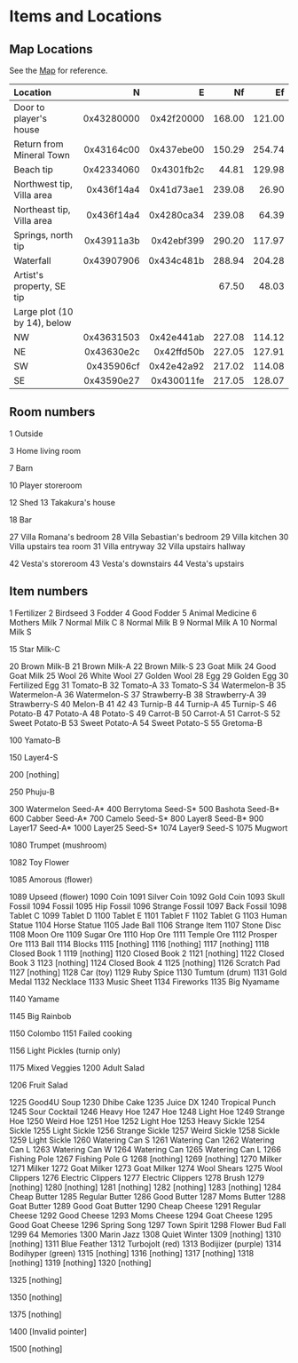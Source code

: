 # Items and Locations

## Map Locations

See the [Map](/assets/images/map.jpg) for reference.

Location                   | N          | E          | Nf     | Ef
:--- | ---: | ---: | ---: | ---:
Door to player's house     | 0x43280000 | 0x42f20000 | 168.00 | 121.00
Return from Mineral Town   | 0x43164c00 | 0x437ebe00 | 150.29 | 254.74
Beach tip                  | 0x42334060 | 0x4301fb2c |  44.81 | 129.98
Northwest tip, Villa area  | 0x436f14a4 | 0x41d73ae1 | 239.08 |  26.90
Northeast tip, Villa area  | 0x436f14a4 | 0x4280ca34 | 239.08 |  64.39
Springs, north tip         | 0x43911a3b | 0x42ebf399 | 290.20 | 117.97
Waterfall                  | 0x43907906 | 0x434c481b | 288.94 | 204.28
Artist's property, SE tip  |            |            |  67.50 |  48.03
Large plot (10 by 14), below | | | | 
NW                     | 0x43631503 | 0x42e441ab | 227.08 | 114.12
NE                     | 0x43630e2c | 0x42ffd50b | 227.05 | 127.91
SW                     | 0x435906cf | 0x42e42a92 | 217.02 | 114.08
SE                     | 0x43590e27 | 0x430011fe | 217.05 | 128.07

## Room numbers

1 Outside

3 Home living room

7 Barn

10 Player storeroom

12 Shed
13 Takakura's house

18 Bar

27 Villa Romana's bedroom
28 Villa Sebastian's bedroom
29 Villa kitchen
30 Villa upstairs tea room
31 Villa entryway
32 Villa upstairs hallway

42 Vesta's storeroom
43 Vesta's downstairs
44 Vesta's upstairs

## Item numbers

1 Fertilizer
2 Birdseed
3 Fodder
4 Good Fodder
5 Animal Medicine
6 Mothers Milk
7 Normal Milk C
8 Normal Milk B
9 Normal Milk A
10 Normal Milk S

15 Star Milk-C

20 Brown Milk-B
21 Brown Milk-A
22 Brown Milk-S
23 Goat Milk
24 Good Goat Milk
25 Wool
26 White Wool
27 Golden Wool
28 Egg
29 Golden Egg
30 Fertilized Egg
31 Tomato-B
32 Tomato-A
33 Tomato-S
34 Watermelon-B
35 Watermelon-A
36 Watermelon-S
37 Strawberry-B
38 Strawberry-A
39 Strawberry-S
40 Melon-B
41
42
43 Turnip-B
44 Turnip-A
45 Turnip-S
46 Potato-B
47 Potato-A
48 Potato-S
49 Carrot-B
50 Carrot-A
51 Carrot-S
52 Sweet Potato-B
53 Sweet Potato-A
54 Sweet Potato-S
55 Gretoma-B

100 Yamato-B

150 Layer4-S

200 [nothing]

250 Phuju-B

300 Watermelon Seed-A*
400 Berrytoma Seed-S*
500 Bashota Seed-B*
600 Cabber Seed-A*
700 Camelo Seed-S*
800 Layer8 Seed-B*
900 Layer17 Seed-A*
1000 Layer25 Seed-S*
1074 Layer9 Seed-S
1075 Mugwort

1080 Trumpet (mushroom)

1082 Toy Flower

1085 Amorous (flower)

1089 Upseed (flower)
1090 Coin
1091 Silver Coin
1092 Gold Coin
1093 Skull Fossil
1094 Fossil
1095 Hip Fossil
1096 Strange Fossil
1097 Back Fossil
1098 Tablet C
1099 Tablet D
1100 Tablet E
1101 Tablet F
1102 Tablet G
1103 Human Statue
1104 Horse Statue
1105 Jade Ball
1106 Strange Item
1107 Stone Disc
1108 Moon Ore
1109 Sugar Ore
1110 Hop Ore
1111 Temple Ore
1112 Prosper Ore
1113 Ball
1114 Blocks
1115 [nothing]
1116 [nothing]
1117 [nothing]
1118 Closed Book 1
1119 [nothing]
1120 Closed Book 2
1121 [nothing]
1122 Closed Book 3
1123 [nothing]
1124 Closed Book 4
1125 [nothing]
1126 Scratch Pad
1127 [nothing]
1128 Car (toy)
1129 Ruby Spice
1130 Tumtum (drum)
1131 Gold Medal
1132 Necklace
1133 Music Sheet
1134 Fireworks
1135 Big Nyamame

1140 Yamame

1145 Big Rainbob

1150 Colombo
1151 Failed cooking

1156 Light Pickles (turnip only)

1175 Mixed Veggies
1200 Adult Salad

1206 Fruit Salad

1225 Good4U Soup
1230 Dhibe Cake
1235 Juice DX
1240 Tropical Punch
1245 Sour Cocktail
1246 Heavy Hoe
1247 Hoe
1248 Light Hoe
1249 Strange Hoe
1250 Weird Hoe
1251 Hoe
1252 Light Hoe
1253 Heavy Sickle
1254 Sickle
1255 Light Sickle
1256 Strange Sickle
1257 Weird Sickle
1258 Sickle
1259 Light Sickle
1260 Watering Can S
1261 Watering Can
1262 Watering Can L
1263 Watering Can W
1264 Watering Can
1265 Watering Can L
1266 Fishing Pole
1267 Fishing Pole G
1268 [nothing]
1269 [nothing]
1270 Milker
1271 Milker
1272 Goat Milker
1273 Goat Milker
1274 Wool Shears
1275 Wool Clippers
1276 Electric Clippers
1277 Electric Clippers
1278 Brush
1279 [nothing]
1280 [nothing]
1281 [nothing]
1282 [nothing]
1283 [nothing]
1284 Cheap Butter
1285 Regular Butter
1286 Good Butter
1287 Moms Butter
1288 Goat Butter
1289 Good Goat Butter
1290 Cheap Cheese
1291 Regular Cheese
1292 Good Cheese
1293 Moms Cheese
1294 Goat Cheese
1295 Good Goat Cheese
1296 Spring Song
1297 Town Spirit
1298 Flower Bud Fall
1299 64 Memories
1300 Marin Jazz
1308 Quiet Winter
1309 [nothing]
1310 [nothing]
1311 Blue Feather
1312 Turbojolt (red)
1313 Bodijizer (purple)
1314 Bodihyper (green)
1315 [nothing]
1316 [nothing]
1317 [nothing]
1318 [nothing]
1319 [nothing]
1320 [nothing]

1325 [nothing]

1350 [nothing]

1375 [nothing]

1400 [Invalid pointer]

1500 [nothing]
